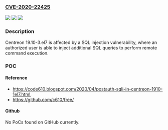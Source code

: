 ### [CVE-2020-22425](https://cve.mitre.org/cgi-bin/cvename.cgi?name=CVE-2020-22425)
![](https://img.shields.io/static/v1?label=Product&message=n%2Fa&color=blue)
![](https://img.shields.io/static/v1?label=Version&message=n%2Fa&color=blue)
![](https://img.shields.io/static/v1?label=Vulnerability&message=n%2Fa&color=brighgreen)

### Description

Centreon 19.10-3.el7 is affected by a SQL injection vulnerability, where an authorized user is able to inject additional SQL queries to perform remote command execution.

### POC

#### Reference
- https://code610.blogspot.com/2020/04/postauth-sqli-in-centreon-1910-1el7.html,
- https://github.com/c610/free/

#### Github
No PoCs found on GitHub currently.

